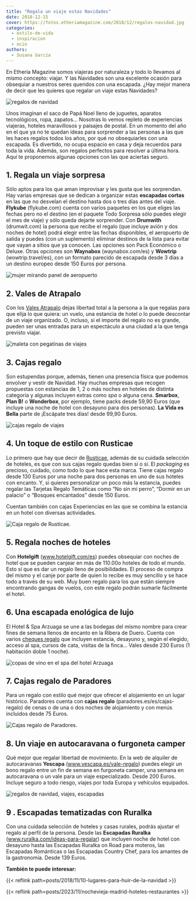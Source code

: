 ```yaml
---
title: "Regala un viaje estas Navidades"
date: 2018-12-15
cover: https://fotos.etheriamagazine.com/2018/12/regalos-navidad.jpg
categories: 
  - estilo-de-vida
  - inspiracion
  - ocio
authors: 
  - Susana García
---
```


En Etheria Magazine somos viajeras por naturaleza y todo lo llevamos al mismo concepto: 
viajar. Y las Navidades son una excelente ocasión para obsequiar a nuestros seres 
queridos con una escapada. ¿Hay mejor manera de decir que les quieres que regalar un 
viaje estas Navidades? 

![regalos de navidad](https://fotos.etheriamagazine.com/2018/12/navidad-regalos-arbol.jpg "Los viajes son un regalo perfecto para estas Navidades.")

Unos imaginan el saco de Papá Noel lleno de juguetes, aparatos tecnológicos, ropa, 
zapatos… Nosotras lo vemos repleto de experiencias viajeras, hoteles maravillosos y 
paisajes de postal. En un momento del año en el que ya no te quedan ideas para 
sorprender a las personas a las que les haces regalos todos los años, por qué no 
obsequiarles con una escapada. Es divertido, no ocupa espacio en casa y deja recuerdos 
para toda la vida. Además, son regalos perfectos para resolver a última hora. Aquí te 
proponemos algunas opciones con las que aciertas seguro. 

## 1\. Regala un viaje sorpresa

Sólo aptos para los que aman improvisar y les gusta que les sorprendan. Hay varias 
empresas que se dedican a organizar estas **escapadas cortas** en las que no desvelan el 
destino hasta dos o tres días antes del viaje. **Flykube** (flykube.com) cuenta con 
varios paquetes en los que eliges las fechas pero no el destino (en el paquete Todo 
Sorpresa sólo puedes elegir el mes de viaje) y sólo queda dejarte sorprender. Con 
**Drumwith** (drumwit.com) la persona que recibe el regalo (que incluye avión y dos 
noches de hotel) podrá elegir entre las fechas disponibles, el aeropuerto de salida y 
puedes (con un suplemento) eliminar destinos de la lista para evitar que vayan a sitios 
que ya conocen. Las opciones son Pack Económico o Deluxe. Otras opciones son 
**Waynabox** (waynabox.com/es) y **Wowtrip** (wowtrip.travel/es), con un formato 
parecido de escapada desde 3 días a un destino europeo desde 150 Euros por persona. 

![mujer mirando panel de aeropuerto](https://fotos.etheriamagazine.com/2018/12/viaje-sorpresa.jpg "¿Has pensado regalar estas Navidades un viaje sorpresa? Seguro que aciertas.")

## 2\. Vales de Atrapalo

Con los [Vales Atrapalo](https://www.atrapalo.com/regalos/) dejas libertad total a la 
persona a la que regalas para que elija lo que quiera: un vuelo, una estancia de hotel o 
lo puede descontar de un viaje organizado. O, incluso, si el importe del regalo no es 
grande, pueden ser unas entradas para un espectáculo a una ciudad a la que tenga 
previsto viajar. 

![maleta con pegatinas de viajes](https://fotos.etheriamagazine.com/2018/12/maleta-regalo-viajar.jpg "Regala un viaje estas Navidades.")

## 3\. Cajas regalo

Son estupendas porque, además, tienen una presencia física que podemos envolver y vestir 
de Navidad. Hay muchas empresas que recogen propuestas con estancias de 1, 2 o más 
noches en hoteles de distinta categoría y algunas incluyen extras como _spa_ o alguna 
cena. **Smarbox**, **Plan B!** o **Wonderbox**, por ejemplo, tiene packs desde 59,90 
Euros (que incluye una noche de hotel con desayuno para dos personas). **La Vida es 
Bella** parte de ¡Escápate tres días! desde 99,90 Euros. 

![cajas regalo de viajes](https://fotos.etheriamagazine.com/2018/12/cajas-regalo.jpg "Una caja regalo de un viaje es un regalo perfecto para estas fiestas.")

## 4\. Un toque de estilo con Rusticae

Lo primero que hay que decir de [Rusticae](https://www.rusticae.es/tarjetas-regalo), 
además de su cuidada selección de hoteles, es que con sus cajas regalo quedas bien sí o 
sí. El _packaging_ es precioso, cuidado, como todo lo que hace esta marca. Tiene cajas 
regalo desde 130 Euros por una noche para dos personas en uno de sus hoteles con 
encanto. Y, si quieres personalizar un poco más la estancia, puedes regalar las Tarjetas 
Regalo Temáticas como “No sin mi perro”, “Dormir en un palacio” o “Bosques encantados” 
desde 150 Euros. 

Cuentan también con cajas Experiencias en las que se combina la estancia en un hotel con 
diversas actividades. 

![Caja regalo de Rusticae.](https://fotos.etheriamagazine.com/2018/12/regala-un-viaje-rusticae.jpg "Caja regalo de Rusticae. ©Rusticae.")

## 5\. Regala noches de hoteles

Con **Hotelgift** (www.hotelgift.com/es) puedes obsequiar con noches de hotel que se 
pueden canjear en más de 110.00o hoteles de todo el mundo. Esto sí que es dar un regalo 
lleno de posibilidades. El proceso de compra del mismo y el canje por parte de quien lo 
recibe es muy sencillo y se hace todo a través de su web. Muy buen regalo para los que 
están siempre encontrando gangas de vuelos, con este regalo podrán sumarle fácilmente el 
hotel. 

## 6\. Una escapada enológica de lujo

El Hotel & Spa Arzuaga se une a las bodegas del mismo nombre para crear fines de semana 
llenos de encanto en la Ribera de Duero. Cuenta con varios [cheques 
regalo](http://tienda.hotelarzuaga.com) que incluyen estancia, desayuno y, según el 
elegido, acceso al spa, cursos de cata, visitas de la finca… Vales desde 230 Euros (1 
habitación doble 1 noche). 

![copas de vino en el spa del hotel Arzuaga](https://fotos.etheriamagazine.com/2018/10/BODEGA-ARZUAGA.jpg "No hay que perderse un tratamiento de vinoterapia en el Hotel & Spa Arzuaga. © Arzuaga.")

## 7\. Cajas regalo de Paradores

Para un regalo con estilo qué mejor que ofrecer el alojamiento en un lugar histórico. 
Paradores cuenta con **cajas regalo** (paradores.es/es/cajas-regalo) de cenas o de una o 
dos noches de alojamiento y con menús incluidos desde 75 Euros. 

![Cajas regalo de Paradores.](https://fotos.etheriamagazine.com/2018/12/regala-un-viaje-paradores.jpg "Cajas regalo de Paradores. @Paradores.")

## 8\. Un viaje en autocaravana o furgoneta camper

Qué mejor que regalar libertad de movimiento. En la web de alquiler de autocaravanas 
**Yescapa** (www.yescapa.es/vale-regalo) puedes elegir un bono regalo entre un fin de 
semana en furgoneta camper, una semana en autocaravana o un vale para un viaje 
especializado. Desde 200 Euros. Incluye seguro a todo riesgo, viajes por toda Europa y 
vehículos equipados. 

![regalos de navidad, viajes, escapadas](https://fotos.etheriamagazine.com/2023/12/image.jpeg "Un regalo perfecto para los más aventureros es un viaje en autocaravana o furgoneta camper.")

## 9 . Escapadas tematizadas con Ruralka

Con una cuidada selección de hoteles y casas rurales, podrás ajustar el regalo al perfil 
de la persona. Desde las **Escapadas Ruralka** (www.ruralka.com/ideas-para-regalar) que 
incluyen noche de hotel con desayuno hasta las Escapadas Ruralka on Road para moteros, 
las Escapadas Románticas o las Escapadas Country Chef, para los amantes de la 
gastronomía. Desde 139 Euros. 

**También te puede interesar:** 

{{< reflink path=posts/2018/11/10-lugares-para-huir-de-la-navidad >}} 

{{< reflink path=posts/2023/11/nochevieja-madrid-hoteles-restaurantes >}}
